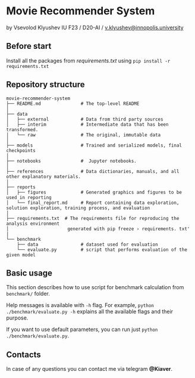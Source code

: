 # Movie Recommender System

by Vsevolod Klyushev IU F23 / D20-AI / v.klyushev@innopolis.university

## Before start

Install all the packages from _requirements.txt_ using `pip install -r requirements.txt`

## Repository structure

```
movie-recommender-system
├── README.md               # The top-level README
│
├── data
│   ├── external            # Data from third party sources
│   ├── interim             # Intermediate data that has been transformed.
│   └── raw                 # The original, immutable data
│
├── models                  # Trained and serialized models, final checkpoints
│
├── notebooks               #  Jupyter notebooks.
│ 
├── references              # Data dictionaries, manuals, and all other explanatory materials.
│
├── reports
│   ├── figures             # Generated graphics and figures to be used in reporting
│   └── final_report.md     # Report containing data exploration, solution exploration, training process, and evaluation
│
├── requirements.txt  # The requirements file for reproducing the analysis environment
│                      generated with pip freeze › requirements. txt'
|
└── benchmark
    ├── data                # dataset used for evaluation 
    └── evaluate.py         # script that performs evaluation of the given model
```

## Basic usage

This section describes how to use script for benchmark calculation from `benchmark/` folder.

Help messages is available with `-h` flag. For example, `python ./benchmark/evaluate.py -h` explains all the available flags and their purpose.

If you want to use default parameters, you can run just `python ./benchmark/evaluate.py`.

## Contacts

In case of any questions you can contact me via telegram **@Kiaver**.
